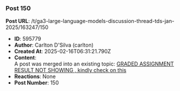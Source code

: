 ### Post 150
**Post URL**: /t/ga3-large-language-models-discussion-thread-tds-jan-2025/163247/150
- **ID**: 595779
- **Author**: Carlton D'Silva (carlton)
- **Created At**: 2025-02-16T06:31:21.790Z
- **Content**:  
  A post was merged into an existing topic: <a href="/t/graded-assignment-result-not-showing-kindly-check-on-this/166816/20">GRADED ASSIGNMENT RESULT NOT SHOWING , kindly check on this</a>
- **Reactions**: None
- **Post Number**: 150

